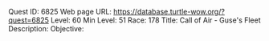 Quest ID: 6825
Web page URL: https://database.turtle-wow.org/?quest=6825
Level: 60
Min Level: 51
Race: 178
Title: Call of Air - Guse's Fleet
Description: 
Objective: 
